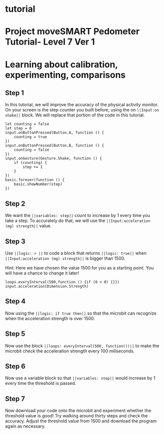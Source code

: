# tutorial
# Project moveSMART Pedometer Tutorial- Level 7 Ver 1
# Learning about calibration, experimenting, comparisons

## Step 1

In this tutorial, we will improve the accuracy of the physical activity monitor. On your screen is the step counter you built before, using the on ``||Input:on shake||`` block. We will replace that portion of the code in this tutorial.
```template
let counting = false
let step = 0
input.onButtonPressed(Button.A, function () {
    counting = true
})
input.onButtonPressed(Button.B, function () {
    counting = false
})
input.onGesture(Gesture.Shake, function () {
    if (counting) {
        step += 1
    }
})
basic.forever(function () {
    basic.showNumber(step)
})
```

## Step 2
We want the ``||variables: step||`` count to increase by 1 every time you take a step. To accurately do that, we will use the ``||Input:acceleration (mg) strength||`` value.

## Step 3
Use ``||logic: > ||`` to code a block that returns ``||logic: true||`` when ``||Input:acceleration (mg) strength||`` is bigger than 1500.

Hint: Here we have chosen the value 1500 for you as a starting point. You will have a chance to change it later!
```blocks
loops.everyInterval(500,function () {if (0 < 0) {}})
input.acceleration(Dimension.Strength)
```

## Step 4
Now using the ``||logic: if true then||`` so that the microbit can recognize when the acceleration strength is over 1500.

## Step 5
Now use the block ``||loops: everyInterval(500, function())||`` to make the microbit check the acceleration strength every 100 miliseconds.

## Step 6
Now use a variable block so that ``||variables: step||`` would increase by 1 every time the threshold is passed.

## Step 7
Now download your code onto the microbit and experiment whether the threshold value is good! Try walking around thirty steps and check the accuracy. Adjust the threshold value from 1500 and download the program again as necessary.